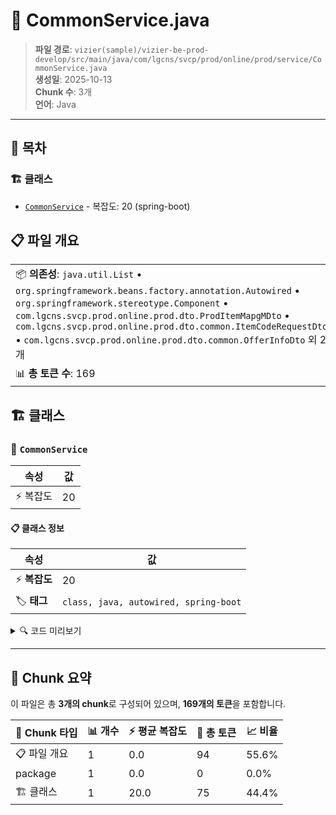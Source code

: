 # 📄 CommonService.java

> **파일 경로**: `vizier(sample)/vizier-be-prod-develop/src/main/java/com/lgcns/svcp/prod/online/prod/service/CommonService.java`  
> **생성일**: 2025-10-13  
> **Chunk 수**: 3개  
> **언어**: Java
---

## 📑 목차

### 🏗️ 클래스
- [`CommonService`](#class-commonservice) - 복잡도: 20 (spring-boot)

## 📋 파일 개요

| | |
|--|--|
| 📦 **의존성**: `java.util.List` • `org.springframework.beans.factory.annotation.Autowired` • `org.springframework.stereotype.Component` • `com.lgcns.svcp.prod.online.prod.dto.ProdItemMapgMDto` • `com.lgcns.svcp.prod.online.prod.dto.common.ItemCodeRequestDto` • `com.lgcns.svcp.prod.online.prod.dto.common.OfferInfoDto` 외 2개 | ⚡ **총 복잡도**: 20 |
| 📊 **총 토큰 수**: 169 |  |



## 🏗️ 클래스

### <a id="class-commonservice"></a>🎯 `CommonService`

| 속성 | 값 |
|------|----|
| ⚡ 복잡도 | 20 |



#### 📋 클래스 정보

| 속성 | 값 |
|------|----|
| ⚡ **복잡도** | 20 || 📍 **라인 범위** | 16-16 |
| 🏷️ **태그** | `class, java, autowired, spring-boot` || 🏗️ **프레임워크** | `spring-boot` |

<details>
<summary>🔍 코드 미리보기</summary>

```java
public class CommonService {
	@Autowired
	private CommonDao commonDao;
	@Autowired
	private OfferService offerService;
	@Autowired
	private ResourceService resourceService;
	
	public List<ProdItemMapgMDto> retrieveProdItemMapgMList(ProdItemMapgMDto ProdItemMapgMDto) {
		List<ProdItemMapgMDto> resultList = commonDao.selectList("Common.retrieveProdItemMapgMList", ProdItemMapgMDto);
		return resultList;
	}
	
	public String getItemCodeByUuid(String uuid) {
		ItemCodeRequestDto request = new ItemCodeRequestDto();
		
		return commonDao.select("Common.getItemCodeByUuid", request);
	}
	
	public OfferInfoDto retrieveOfferInfo(PricePlanDto pricePlanDto) {
		OfferInfoDto result = new OfferInfoDto();
		
//		String bsfCd = commonDao.select("Common.getBaseFeeCodeByPricePlanCode", pricePlanDto);
//		Stri...
```

**Chunk 정보**
- 🆔 **ID**: `b81c7ac5495b`
- 📍 **라인**: 16-16
- 📊 **토큰**: 75
- 🏷️ **태그**: `class, java, autowired, spring-boot`

</details>

---





## 🧩 Chunk 요약

이 파일은 총 **3개의 chunk**로 구성되어 있으며, **169개의 토큰**을 포함합니다.

| 🧩 Chunk 타입 | 📊 개수 | ⚡ 평균 복잡도 | 📝 총 토큰 | 📈 비율 |
|---------------|--------|-------------|----------|--------|
| 📋 파일 개요 | 1 | 0.0 | 94 | 55.6% |
| package | 1 | 0.0 | 0 | 0.0% |
| 🏗️ 클래스 | 1 | 20.0 | 75 | 44.4% |

